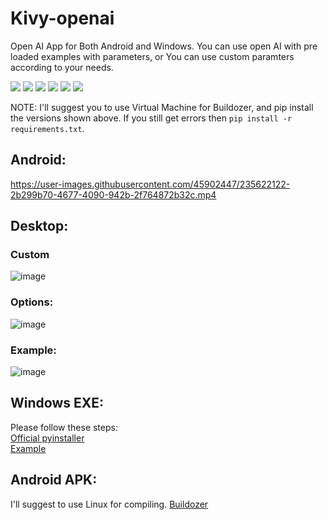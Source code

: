 # Kivy-openai
Open AI App for Both Android and Windows. You can use open AI with pre loaded examples with parameters, or You can use custom paramters according to your needs.

![](https://img.shields.io/badge/Python-3.10.10-lightgreen)
![](https://img.shields.io/badge/Release-1.0.0-orange)
![](https://img.shields.io/badge/Kivy-2.1.0-white)
![](https://img.shields.io/badge/PyInstaller-5.6.2-blue)
![](https://img.shields.io/badge/Openai-0.27.6-purple)
![](https://img.shields.io/badge/Buildozer-1.5.1.dev0-lightblue)

NOTE: I'll suggest you to use Virtual Machine for Buildozer, and pip install the versions shown above. If you still get errors then `pip install -r requirements.txt`.
## Android:
https://user-images.githubusercontent.com/45902447/235622122-2b299b70-4677-4090-942b-2f764872b32c.mp4

## Desktop:
### Custom
![image](https://user-images.githubusercontent.com/45902447/235616508-1582a8a1-4165-468b-a1b8-ad9b03116de6.png)
### Options:
![image](https://user-images.githubusercontent.com/45902447/235617030-2b06ef31-cfe4-463c-bdc3-459183397384.png)
### Example:
![image](https://user-images.githubusercontent.com/45902447/235617238-a0a08acd-d6e8-4e26-8671-7b64279ebdf3.png)

## Windows EXE:
   Please follow these steps: \
   [Official pyinstaller](https://kivy.org/doc/stable/guide/packaging-windows.html)\
   [Example](https://dev.to/ngonidzashe/using-pyinstaller-to-package-kivy-and-kivymd-desktop-apps-2fmj)
  
## Android APK:
I'll suggest to use Linux for compiling.
[Buildozer](https://buildozer.readthedocs.io/en/latest/installation.html)
